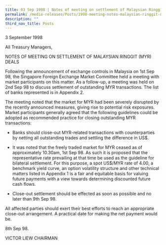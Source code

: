 ```yaml
---
title: 03 Sep 1998 | Notes of meeting on settlement of Malaysian Ringgit (MYR) deals
permalink: /media-releases/Posts/1998-meeting-notes-malaysian-ringgit-deal-settlement/
description: ""
third_nav_title: Posts
---
```

3 September 1998   
  
All Treasury Managers,  
  
NOTES OF MEETING ON SETTLEMENT OF MALAYSIAN RINGGIT (MYR) DEALS  
  
Following the announcement of exchange controls in Malaysia on 1st Sep 98, the Singapore Foreign Exchange Market Committee held a meeting with market participants on this matter. As a follow-up, a meeting was held on 2nd Sep 98 to discuss settlement of outstanding MYR transactions. The list of banks represented is in Appendix 2.   
  
The meeting noted that the market for MYR had been severely disrupted by the recently announced measures, giving rise to potential risk exposures. Market participants generally agreed that the following guidelines could be adopted as recommended practice for closing outstanding MYR transactions:
  
*   Banks should close-out MYR-related transactions with counterparties by netting all outstanding trades and settling the difference in US$.
    
*   It was noted that the freely traded market for MYR ceased as of approximately 10.30am, 1st Sep 98. As such it is proposed that the representative rate prevailing at that time be used as the guideline for bilateral settlement. For this purpose, a spot US$/MYR rate of 4.00, a benchmark yield curve, an option volatility structure and other technical matters listed in Appendix 1 is a fair and equitable basis for valuing future payments with a view towards determining discounted future cash flows.  
    
*   Close-out settlement should be effected as soon as possible and no later than 9th Sep 98.  

All affected parties should exert their best efforts to reach an appropriate close-out arrangement. A practical date for making the net payment would be.
  
8th Sep 98.

VICTOR LIEW CHAIRMAN